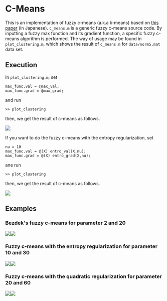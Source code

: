 # C-Means

This is an implementation of fuzzy c-means (a.k.a k-means) based on [this paper](cmeans_dca.pdf) (in Japanese). 
<code>c_means.m</code> is a generic fuzzy c-means source code. 
By inputting a fuzzy max function and its gradient function, a specific fuzzy c-means algorithm is performed.
The way of usage may be found in <code>plot_clustering.m</code>, which shows the result of <code>c_means.m</code> for <code>data/norm5.mat</code> data set.

## Execution

In `plot_clustering.m`, set

    max_func.val = @max_val;
    max_func.grad = @max_grad;
    
and run

    >> plot_clustering
    
then, we get the result of c-means as follows.

![](plot/max.png)

If you want to do the fuzzy c-means with the entropy regularization, set

    nu = 10
    max_func.val = @(X) entro_val(X,nu);
    max_func.grad = @(X) entro_grad(X,nu);
    
ane run

    >> plot_clustering
    
then, we get the result of c-means as follows.

![](plot/entro_nu10.png)

## Examples

### Bezdek's fuzzy c-means for parameter 2 and 20
![](plot/extnorm_nu2.png)![](plot/extnorm_nu20.png)

### Fuzzy c-means with the entropy regularization for parameter 10 and 30
![](plot/entro_nu10.png)![](plot/entro_nu30.png)

### Fuzzy c-means with the quadratic regularization for parameter 20 and 60
![](plot/quad_nu20.png)![](plot/quad_nu60.png)
